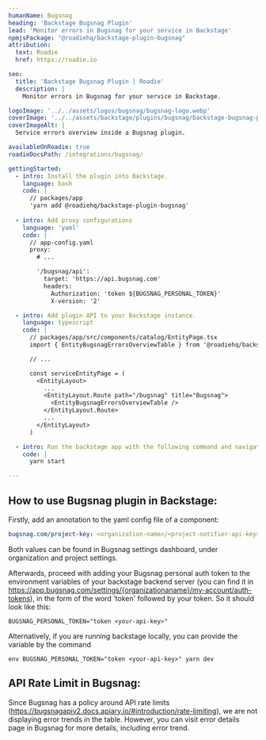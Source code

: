 ```yaml
---
humanName: Bugsnag
heading: 'Backstage Bugsnag Plugin'
lead: 'Monitor errors in Bugsnag for your service in Backstage'
npmjsPackage: "@roadiehq/backstage-plugin-bugsnag"
attribution:
  text: Roadie
  href: https://roadie.io

seo:
  title: 'Backstage Bugsnag Plugin | Roadie'
  description: |
    Monitor errors in Bugsnag for your service in Backstage. 

logoImage: '../../assets/logos/bugsnag/bugsnag-logo.webp'
coverImage: '../../assets/backstage/plugins/bugsnag/backstage-bugsnag-plugin.webp'
coverImageAlt: |
  Service errors overview inside a Bugsnag plugin.

availableOnRoadie: true
roadieDocsPath: /integrations/bugsnag/

gettingStarted:
  - intro: Install the plugin into Backstage.
    language: bash
    code: |
      // packages/app
      'yarn add @roadiehq/backstage-plugin-bugsnag'
  
  - intro: Add proxy configurations
    language: 'yaml'
    code: |
      // app-config.yaml
      proxy:
        # ...

        '/bugsnag/api':
          target: 'https://api.bugsnag.com'
          headers:
            Authorization: 'token ${BUGSNAG_PERSONAL_TOKEN}'
            X-version: '2'    

  - intro: Add plugin API to your Backstage instance.
    language: typescript
    code: |
      // packages/app/src/components/catalog/EntityPage.tsx
      import { EntityBugsnagErrorsOverviewTable } from '@roadiehq/backstage-plugin-bugsnag';

      // ...

      const serviceEntityPage = (
        <EntityLayout>
          ...
          <EntityLayout.Route path="/bugsnag" title="Bugsnag">
            <EntityBugsnagErrorsOverviewTable />
          </EntityLayout.Route>
          ...
        </EntityLayout>
      )

  - intro: Run the backstage app with the following command and navigate to the services tab.
    code: |
      yarn start

---
```


## How to use Bugsnag plugin in Backstage:

Firstly, add an annotation to the yaml config file of a component:

```yml
bugsnag.com/project-key: <organization-name>/<project-notifier-api-key>
```
Both values can be found in Bugsnag settings dashboard, under organization and project settings.

Afterwards, proceed with adding your Bugsnag personal auth token to the environment variables of your backstage backend server (you can find it in https://app.bugsnag.com/settings/{organizationaname}/my-account/auth-tokens), in the form of the word 'token' followed by your token. So it should look like this:

  ```
  BUGSNAG_PERSONAL_TOKEN="token <your-api-key>"
  ```

  Alternatively, if you are running backstage locally, you can provide the variable by the command

   ```
   env BUGSNAG_PERSONAL_TOKEN="token <your-api-key>" yarn dev
   ```

## API Rate Limit in Bugsnag:

Since Bugsnag has a policy around API rate limits (https://bugsnagapiv2.docs.apiary.io/#introduction/rate-limiting), we are not displaying error trends in the table. However, you can visit error details page in Bugsnag for more details, including error trend.



